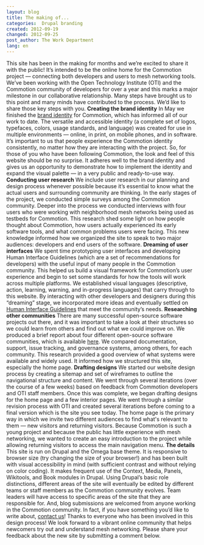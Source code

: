 ```yaml
---
layout: blog
title: The making of...
categories:  Drupal branding 
created: 2012-09-19
changed: 2012-09-25
post_author: The Work Department
lang: en
---
```

  This site has been in the making for months and we&rsquo;re excited to share it with the public! It&rsquo;s intended to be the online home for the Commotion project &mdash; connecting both developers and users to mesh networking tools. We&rsquo;ve been working with the Open Technology Institute (OTI) and the Commotion community of developers for over a year and this marks a major milestone in our collaborative relationship. Many steps have brought us to this point and many minds have contributed to the process. We&rsquo;d like to share those key steps with you.
**Creating the brand identity**
In May we finished the <a href="/blog/integrating-design-and-development-shape-commotion’s-brand-identity" target="_blank">brand identity</a> for Commotion, which has informed all of our work to date. The versatile and accessible identity (a complete set of logos, typefaces, colors, usage standards, and language) was created for use in multiple environments &mdash; online, in print, on mobile phones, and in software. It&rsquo;s important to us that people experience the Commotion identity consistently, no matter how they are interacting with the project. So, for those of you who have been following Commotion, the look and feel of this website should be no surprise. It adheres well to the brand identity and gives us an opportunity to demonstrate how to implement the identity and expand the visual palette &mdash; in a very public and ready-to-use way.
**Conducting user research**
We include user research in our planning and design process whenever possible because it&rsquo;s essential to know what the actual users and surrounding community are thinking. In the early stages of the project, we conducted simple surveys among the Commotion community. Deeper into the process we conducted interviews with four users who were working with neighborhood mesh networks being used as testbeds for Commotion. This research shed some light on how people thought about Commotion, how users actually experienced its early software tools, and what common problems users were facing. This new knowledge informed how we organized the site to speak to two major audiences: developers and end users of the software.
**Dreaming of user interfaces**
We spent time prototyping user interfaces and developing Human Interface Guidelines (which are a set of recommendations for developers) with the useful input of many people in the Commotion community. This helped us build a visual framework for Commotion&rsquo;s user experience and begin to set some standards for how the tools will work across multiple platforms. We established visual languages (descriptive, action, learning, warning, and in-progress languages) that carry through to this website. By interacting with other developers and designers during this &ldquo;dreaming&rdquo; stage, we incorporated more ideas and eventually settled on <a href="/docs/hig/introduction" target="_blank">Human Interface Guidelines</a> that meet the community&rsquo;s needs.
**Researching other communities**
There are many successful open-source software projects out there, and it was important to take a look at their structures so we could learn from others and find out what we could improve on. We produced a brief report about four different open-source software communities, which is available <a href="https://code.commotionwireless.net/projects/knowledgebase/wiki/Report_-_Building_successful_online_community_for_open-source_development" target="_blank">here</a>. We compared documentation, support, issue tracking, and governance systems, among others, for each community. This research provided a good overview of what systems were available and widely used. It informed how we structured this site, especially the home page.
**Drafting designs**
We started our website design process by creating a sitemap and set of wireframes to outline the navigational structure and content. We went through several iterations (over the course of a few weeks) based on feedback from Commotion developers and OTI staff members. Once this was complete, we began drafting designs for the home page and a few interior pages. We went through a similar revision process with OTI and created several iterations before coming to a final version which is the site you see today.
The home page is the primary way in which we invite two different audiences to find what&#39;s relevant to them &mdash; new visitors and returning visitors. Because Commotion is such a young project and because the public has little experience with mesh networking, we wanted to create an easy introduction to the project while allowing returning visitors to access the main navigation menu.
**The details**
This site is run on Drupal and the Omega base theme. It is responsive to browser size (try changing the size of your browser!) and has been built with visual accessibility in mind (with sufficient contrast and without relying on color coding). It makes frequent use of the Context, Media, Panels, Wikitools, and Book modules in Drupal. Using Drupal&rsquo;s basic role distinctions, different areas of the site will eventually be edited by different teams or staff members as the Commotion community evolves. Team leaders will have access to specific areas of the site that they are responsible for. And, blog submissions are welcomed from anyone working in the Commotion community. In fact, if you have something you&rsquo;d like to write about, <a href="/contact" target="_blank">contact us</a>!
Thanks to everyone who has been involved in this design process! We look forward to a vibrant online community that helps newcomers try out and understand mesh networking. Please share your feedback about the new site by submitting a comment below.
 

